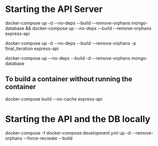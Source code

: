 # Starting the API Server 

docker-compose up -d --no-deps --build --remove-orphans  mongo-database && docker-compose up --no-deps --build --remove-orphans  express-api 

docker-compose up -d --no-deps --build --remove-orphans -p final_iteration express-api

docker-compose up --no-deps --build -d --remove-orphans  mongo-database


## To build a container without running the container 
docker-compose build --no-cache  express-api

# Starting the API and the DB locally
docker-compose -f docker-compose.development.yml up -d --remove-orphans --force-recreate --build